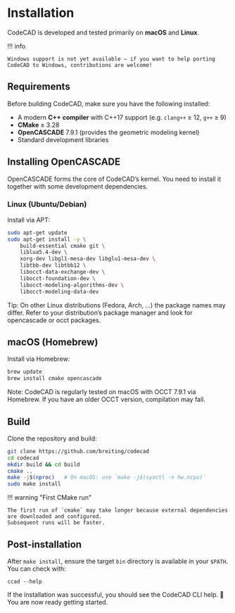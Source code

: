 # Installation

CodeCAD is developed and tested primarily on **macOS** and **Linux**.

!!! info

    Windows support is not yet available — if you want to help porting CodeCAD to Windows, contributions are welcome!

## Requirements

Before building CodeCAD, make sure you have the following installed:

- A modern **C++ compiler** with C++17 support (e.g. `clang++` ≥ 12, `g++` ≥ 9)
- **CMake** ≥ 3.28
- **OpenCASCADE** 7.9.1 (provides the geometric modeling kernel)
- Standard development libraries

## Installing OpenCASCADE

OpenCASCADE forms the core of CodeCAD’s kernel. You need to install it together with some development dependencies.

### Linux (Ubuntu/Debian)

Install via APT:

```bash
sudo apt-get update
sudo apt-get install -y \
    build-essential cmake git \
    liblua5.4-dev \
    xorg-dev libgl1-mesa-dev libglu1-mesa-dev \
    libtbb-dev libtbb12 \
    libocct-data-exchange-dev \
    libocct-foundation-dev \
    libocct-modeling-algorithms-dev \
    libocct-modeling-data-dev
```

Tip: On other Linux distributions (Fedora, Arch, ...) the package names may differ.
Refer to your distribution’s package manager and look for opencascade or occt packages.

## macOS (Homebrew)

Install via Homebrew:

```bash
brew update
brew install cmake opencascade
```

Note: CodeCAD is regularly tested on macOS with OCCT 7.9.1 via Homebrew.
If you have an older OCCT version, compilation may fail.

## Build

Clone the repository and build:

```bash
git clone https://github.com/breiting/codecad
cd codecad
mkdir build && cd build
cmake ..
make -j$(nproc)   # On macOS: use `make -j$(sysctl -n hw.ncpu)`
sudo make install
```

!!! warning "First CMake run"

    The first run of `cmake` may take longer because external dependencies are downloaded and configured.
    Subsequent runs will be faster.

## Post-installation

After `make install`, ensure the target `bin` directory is available in your `$PATH`.
You can check with:

```
ccad --help
```

If the installation was successful, you should see the CodeCAD CLI help. 🎉
You are now ready getting started.
